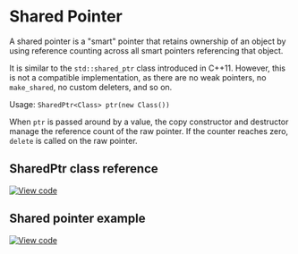 # Shared Pointer

A shared pointer is a "smart" pointer that retains ownership of an object by using reference counting across all smart pointers referencing that object.

It is similar to the `std::shared_ptr` class introduced in C++11. However, this is not a compatible implementation, as there are no weak pointers, no `make_shared`, no custom deleters, and so on.

Usage: `SharedPtr<Class> ptr(new Class())`

When `ptr` is passed around by a value, the copy constructor and destructor manage the reference count of the raw pointer. If the counter reaches zero, `delete` is called on the raw pointer.


## SharedPtr class reference

[![View code](https://www.mbed.com/embed/?type=library)](https://os.mbed.com/docs/development/mbed-os-api-doxy/classmbed_1_1_shared_ptr.html)

## Shared pointer example

[![View code](https://www.mbed.com/embed/?url=https://github.com/ARMmbed/mbed-os-examples-docs_only/blob/master/APIs_Platform/Shared_pointer)](https://github.com/ARMmbed/mbed-os-examples-docs_only/blob/master/APIs_Platform/Shared_pointer/main.cpp)

